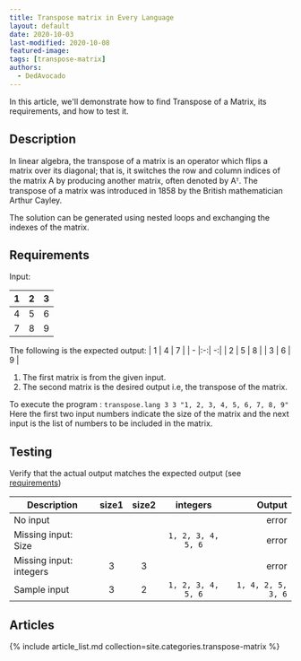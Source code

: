 ```yaml
---
title: Transpose matrix in Every Language
layout: default
date: 2020-10-03
last-modified: 2020-10-08
featured-image:
tags: [transpose-matrix]
authors: 
  - DedAvocado
---
```


In this article, we'll demonstrate how to find Transpose of a Matrix, its requirements, and how
to test it.

## Description

In linear algebra, the transpose of a matrix is an operator which flips a matrix over its diagonal; that is, it switches the row and column indices of the matrix A by producing another matrix, often denoted by Aᵀ. The transpose of a matrix was introduced in 1858 by the British mathematician Arthur Cayley.

The solution can be generated using nested loops and exchanging the indexes of the matrix.

## Requirements
Input:

| 1 | 2 | 3 |
| - |:-:| -:|
| 4 | 5 | 6 |
| 7 | 8 | 9 |

The following is the expected output:
| 1 | 4 | 7 |
| - |:-:| -:|
| 2 | 5 | 8 |
| 3 | 6 | 9 |

1.  The first matrix is from the given input.
2.  The second  matrix is the desired output i.e, the transpose of the matrix.

To execute the program :
```transpose.lang 3 3 "1, 2, 3, 4, 5, 6, 7, 8, 9"``` </br>
Here the first two input numbers indicate the size of the matrix and the next input is the list of numbers to be included in the matrix.

## Testing

Verify that the actual output matches the expected output (see [requirements][1])

| Description | size1 | size2 | integers | Output |
| - |:-:|:-:|:-:| -:|
| No input |   |   |   | error |
| Missing input: Size |   |   | ```1, 2, 3, 4, 5, 6``` | error |
| Missing input: integers | 3 | 3 |   | error |
| Sample input | 3 | 2 | ```1, 2, 3, 4, 5, 6``` | ```1, 4, 2, 5, 3, 6``` |

## Articles

{% include article_list.md collection=site.categories.transpose-matrix %}

[1]: #requirements
